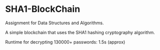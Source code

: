 # SHA1-BlockChain
Assignment for Data Structures and Algorithms. 

A simple blockchain that uses the SHA1 hashing cryptography algorithm.

Runtime for decrypting 130000+ passwords: 1.5s (approx)
